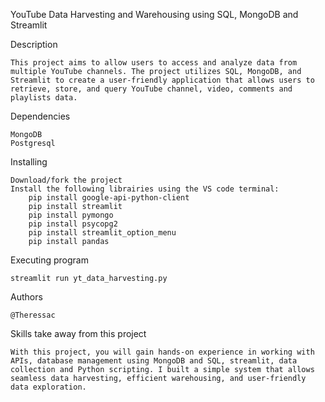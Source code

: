YouTube Data Harvesting and Warehousing using SQL, MongoDB and Streamlit

Description

    This project aims to allow users to access and analyze data from multiple YouTube channels. The project utilizes SQL, MongoDB, and Streamlit to create a user-friendly application that allows users to retrieve, store, and query YouTube channel, video, comments and playlists data.
    
Dependencies

    MongoDB
    Postgresql

Installing

    Download/fork the project
    Install the following librairies using the VS code terminal:
        pip install google-api-python-client
        pip install streamlit
        pip install pymongo
        pip install psycopg2
        pip install streamlit_option_menu
        pip install pandas
    

Executing program

    streamlit run yt_data_harvesting.py

Authors

    @Theressac


Skills take away from this project

    With this project, you will gain hands-on experience in working with APIs, database management using MongoDB and SQL, streamlit, data collection and Python scripting. I built a simple system that allows seamless data harvesting, efficient warehousing, and user-friendly data exploration.



